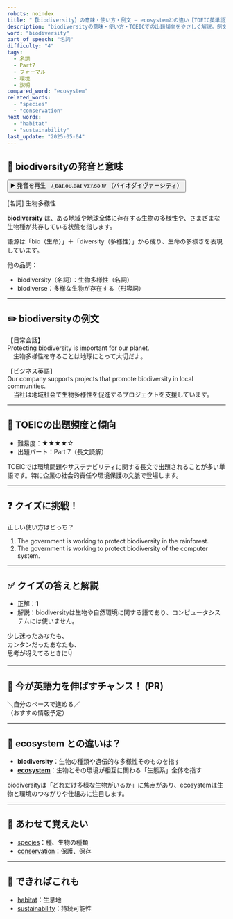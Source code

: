 ```yaml
---
robots: noindex
title: "【biodiversity】の意味・使い方・例文 ― ecosystemとの違い【TOEIC英単語】"
description: "biodiversityの意味・使い方・TOEICでの出題傾向をやさしく解説。例文・クイズ付きでecosystemとの違いもわかりやすく学べます。"
word: "biodiversity"
part_of_speech: "名詞"
difficulty: "4"
tags:
  - 名詞
  - Part7
  - フォーマル
  - 環境
  - 説明
compared_word: "ecosystem"
related_words:
  - "species"
  - "conservation"
next_words:
  - "habitat"
  - "sustainability"
last_update: "2025-05-04"
---
```


## 🔰 biodiversityの発音と意味

<button class="play-audio" onclick="playTTS('biodiversity')">
  <span class="play-audio-main">
    ▶️ 発音を再生　/ˌbaɪ.oʊ.daɪˈvɜːr.sə.ti/
  </span>
  <span class="play-audio-sub">
    （バイオダイヴァーシティ）
  </span>
</button>

[名詞] 生物多様性

**biodiversity** は、ある地域や地球全体に存在する生物の多様性や、さまざまな生物種が共存している状態を指します。

語源は「bio（生命）」＋「diversity（多様性）」から成り、生命の多様さを表現しています。

他の品詞：  
- biodiversity（名詞）：生物多様性（名詞）
- biodiverse：多様な生物が存在する（形容詞）

---

## ✏️ biodiversityの例文

【日常会話】  
Protecting biodiversity is important for our planet.  
　生物多様性を守ることは地球にとって大切だよ。

【ビジネス英語】  
Our company supports projects that promote biodiversity in local communities.  
　当社は地域社会で生物多様性を促進するプロジェクトを支援しています。

---

## 🎯 TOEICの出題頻度と傾向

- 難易度：★★★★☆
- 出題パート：Part 7（長文読解）

TOEICでは環境問題やサステナビリティに関する長文で出題されることが多い単語です。特に企業の社会的責任や環境保護の文脈で登場します。

---

## ❓ クイズに挑戦！

正しい使い方はどっち？

1. The government is working to protect biodiversity in the rainforest.  
2. The government is working to protect biodiversity of the computer system.

---

## ✅ クイズの答えと解説

- 正解：**1**
- 解説：biodiversityは生物や自然環境に関する語であり、コンピュータシステムには使いません。

少し迷ったあなたも、  
カンタンだったあなたも、  
思考が冴えてるときに👇️

---

## 🚀 今が英語力を伸ばすチャンス！ (PR)

<div class="info-center">
＼自分のペースで進める／<br>  
（おすすめ情報予定）
</div>

---

## 🤔  ecosystem との違いは？

- **biodiversity**：生物の種類や遺伝的な多様性そのものを指す
- **[ecosystem](/word/ecosystem/)**：生物とその環境が相互に関わる「生態系」全体を指す

biodiversityは「どれだけ多様な生物がいるか」に焦点があり、ecosystemは生物と環境のつながりや仕組みに注目します。

---

## 🧩 あわせて覚えたい

- [species](/word/species/)：種、生物の種類
- [conservation](/word/conservation/)：保護、保存

---

## 📖 できればこれも

- [habitat](/word/habitat/)：生息地
- [sustainability](/word/sustainability/)：持続可能性

<!-- cvid: aid15_bid43 -->
